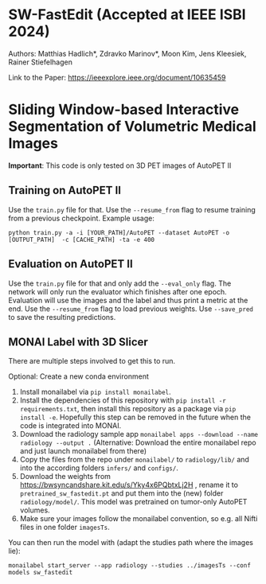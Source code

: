 # SW-FastEdit (Accepted at IEEE ISBI 2024)



Authors: Matthias Hadlich*, Zdravko Marinov*, Moon Kim, Jens Kleesiek, Rainer Stiefelhagen

Link to the Paper: https://ieeexplore.ieee.org/document/10635459 


# Sliding Window-based Interactive Segmentation of Volumetric Medical Images


**Important**: This code is only tested on 3D PET images of AutoPET II





## Training on AutoPET II

Use the `train.py` file for that. Use the `--resume_from` flag to resume training from a previous checkpoint. Example usage:

`python train.py -a -i [YOUR_PATH]/AutoPET --dataset AutoPET -o [OUTPUT_PATH]  -c [CACHE_PATH] -ta -e 400`

## Evaluation on AutoPET II

Use the `train.py` file for that and only add the `--eval_only` flag. The network will only run the evaluator which finishes after one epoch. Evaluation will use the images and the label and thus print a metric at the end.
Use the `--resume_from` flag to load previous weights.
Use `--save_pred` to save the resulting predictions.


## MONAI Label with 3D Slicer 

There are multiple steps involved to get this to run.

Optional: Create a new conda environment
1) Install monailabel via `pip install monailabel`.
2) Install the dependencies of this repository with `pip install -r requirements.txt`, then install this repository as a package via `pip install -e`. Hopefully this step can be removed in the future when the code is integrated into MONAI.
3) Download the radiology sample app `monailabel apps --download --name radiology --output .`
    (Alternative: Download the entire monailabel repo and just launch monailabel from there)
4) Copy the files from the repo under `monailabel/` to `radiology/lib/` and into the according folders `infers/` and `configs/`.
5) Download the weights from https://bwsyncandshare.kit.edu/s/Yky4x6PQbtxLj2H , rename it to `pretrained_sw_fastedit.pt` and put them into the (new) folder `radiology/model/`. This model was pretrained on tumor-only AutoPET volumes.
6) Make sure your images follow the monailabel convention, so e.g. all Nifti files in one folder `imagesTs`.

You can then run the model with (adapt the studies path where the images lie):

`monailabel start_server --app radiology --studies ../imagesTs --conf models sw_fastedit`







